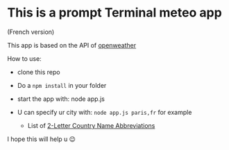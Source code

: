 # This is a prompt Terminal meteo app

(French version)

This app is based on the API of [openweather](https://openweathermap.org/)

How to use:

- clone this repo

- Do a ```npm install``` in your folder

- start the app with: node app.js

- U can specify ur city with: ```node app.js paris,fr``` for example

  - List of [2-Letter Country Name Abbreviations](https://www.willmaster.com/blog/misc/country-name-abbreviations.php)

I hope this will help u :wink:
